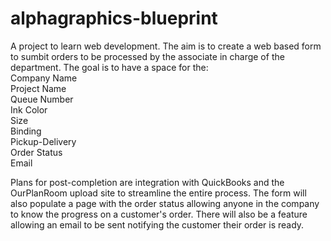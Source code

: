 # alphagraphics-blueprint
A project to learn web development. The aim is to create a web based form to sumbit orders to be processed by the associate in charge of the department. The goal is to have a space for the:
<br>Company Name
<br>Project Name
<br>Queue Number
<br>Ink Color
<br>Size
<br>Binding
<br>Pickup-Delivery
<br>Order Status
<br>Email

Plans for post-completion are integration with QuickBooks and the OurPlanRoom upload site to streamline the entire process. The form will also populate a page with the order status allowing anyone in the company to know the progress on a customer's order. There will also be a feature allowing an email to be sent notifying the customer their order is ready.